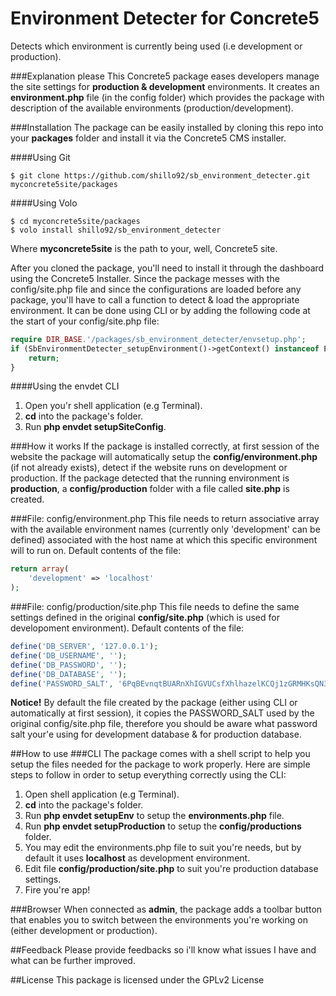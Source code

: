 Environment Detecter for Concrete5
=======================

Detects which environment is currently being used (i.e development or production).

###Explanation please
This Concrete5 package eases developers manage the site settings for **production & development** environments.
It creates an **environment.php** file (in the config folder) which provides the package with description of the available environments (production/development).

###Installation
The package can be easily installed by cloning this repo into your **packages** folder and install it via the Concrete5 CMS installer.

####Using Git
```shell
$ git clone https://github.com/shillo92/sb_environment_detecter.git myconcrete5site/packages
```

####Using Volo
```shell
$ cd myconcrete5site/packages
$ volo install shillo92/sb_environment_detecter
```

Where **myconcrete5site** is the path to your, well, Concrete5 site.

After you cloned the package, you'll need to install it through the dashboard using the Concrete5 Installer.
Since the package messes with the config/site.php file and since the configurations are loaded before any package, you'll have to call a function to detect & load the appropriate environment. It can be done using CLI or by adding the following code at the start of your config/site.php file:
```php
require DIR_BASE.'/packages/sb_environment_detecter/envsetup.php';
if (SbEnvironmentDetecter_setupEnvironment()->getContext() instanceof EnvironmentDetecter_EnvironmentContext_Production) {
    return;
}
```

####Using the envdet CLI
1. Open you'r shell application (e.g Terminal).
2. **cd** into the package's folder.
3. Run **php envdet setupSiteConfig**.

###How it works
If the package is installed correctly, at first session of the website the package will automatically setup the **config/environment.php** (if not already exists), detect if the website runs on development or production. If the package detected that the running environment is **production**, a **config/production** folder with a file called **site.php** is created.

###File: config/environment.php
This file needs to return associative array with the available environment names (currently only 'development' can be defined) associated with the host name at which this specific environment will to run on.
Default contents of the file:
```php
return array(
    'development' => 'localhost'
);
```

###File: config/production/site.php
This file needs to define the same settings defined in the original **config/site.php** (which is used for developoment environment). Default contents of the file:
```php
define('DB_SERVER', '127.0.0.1');
define('DB_USERNAME', '');
define('DB_PASSWORD', '');
define('DB_DATABASE', '');
define('PASSWORD_SALT', '6PqBEvnqtBUARnXhIGVUCsfXhlhazelKCQj1zGRMHKsQN35RZ6ufUUztzI7zgjkc');
```
**Notice!** By default the file created by the package (either using CLI or automatically at first session), it copies the PASSWORD_SALT used by the original config/site.php file, therefore you should be aware what password salt your'e using for development database & for production database.

##How to use
###CLI
The package comes with a shell script to help you setup the files needed for the package to work properly. Here are simple steps to follow in order to setup everything correctly using the CLI:

1. Open shell application (e.g Terminal).
2. **cd** into the package's folder.
3. Run **php envdet setupEnv** to setup the **environments.php** file.
4. Run **php envdet setupProduction** to setup the **config/productions** folder.
5. You may edit the environments.php file to suit you're needs, but by default it uses **localhost** as development environment.
6. Edit file **config/production/site.php** to suit you're production database settings.
7. Fire you're app!

###Browser
When connected as **admin**, the package adds a toolbar button that enables you to switch between the environments you're working on (either development or production).

##Feedback
Please provide feedbacks so i'll know what issues I have and what can be further improved.

##License
This package is licensed under the GPLv2 License


